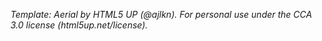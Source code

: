 _Template: Aerial by HTML5 UP (@ajlkn). For personal use under the CCA 3.0 license (html5up.net/license)._
